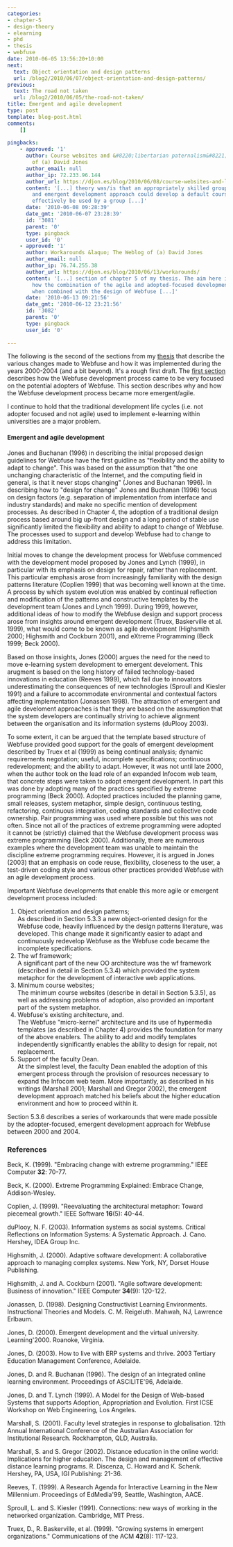 ```yaml
---
categories:
- chapter-5
- design-theory
- elearning
- phd
- thesis
- webfuse
date: 2010-06-05 13:56:20+10:00
next:
  text: Object orientation and design patterns
  url: /blog2/2010/06/07/object-orientation-and-design-patterns/
previous:
  text: The road not taken
  url: /blog2/2010/06/05/the-road-not-taken/
title: Emergent and agile development
type: post
template: blog-post.html
comments:
    []
    
pingbacks:
    - approved: '1'
      author: Course websites and &#8220;libertarian paternalism&#8221; &laquo; The Weblog
        of (a) David Jones
      author_email: null
      author_ip: 72.233.96.144
      author_url: https://djon.es/blog/2010/06/08/course-websites-and-libertarian-paternalism/
      content: '[...] theory was/is that an appropriately skilled group, taking an adopter-focused
        and emergent development approach could develop a default course site that could
        effectively be used by a group [...]'
      date: '2010-06-08 09:28:39'
      date_gmt: '2010-06-07 23:28:39'
      id: '3081'
      parent: '0'
      type: pingback
      user_id: '0'
    - approved: '1'
      author: Workarounds &laquo; The Weblog of (a) David Jones
      author_email: null
      author_ip: 76.74.255.38
      author_url: https://djon.es/blog/2010/06/13/workarounds/
      content: '[...] section of chapter 5 of my thesis. The aim here is to try and illustrate
        how the combination of the agile and adopted-focused development process of Webfuse,
        when combined with the design of Webfuse [...]'
      date: '2010-06-13 09:21:56'
      date_gmt: '2010-06-12 23:21:56'
      id: '3082'
      parent: '0'
      type: pingback
      user_id: '0'
    
---
```

The following is the second of the sections from my [thesis](/blog2/research/phd-thesis/) that describe the various changes made to Webfuse and how it was implemented during the years 2000-2004 (and a bit beyond). It's a rough first draft. The [first section](/blog2/2010/06/04/adopter-focused-development-and-diffusion-theory/) describes how the Webfuse development process came to be very focused on the potential adopters of Webfuse. This section describes why and how the Webfuse development process became more emergent/agile.

I continue to hold that the traditional development life cycles (i.e. not adopter focused and not agile) used to implement e-learning within universities are a major problem.

#### Emergent and agile development

Jones and Buchanan (1996) in describing the initial proposed design guidelines for Webfuse have the first guidline as "flexibility and the ability to adapt to change". This was based on the assumption that "the one unchanging characteristic of the Internet, and the computing field in general, is that it never stops changing" (Jones and Buchanan 1996). In describing how to "design for change" Jones and Buchanan (1996) focus on design factors (e.g. separation of implementation from interface and industry standards) and make no specific mention of development processes. As described in Chapter 4, the adoption of a traditional design process based around big up-front design and a long period of stable use significantly limited the flexibility and ability to adapt to change of Webfuse. The processes used to support and develop Webfuse had to change to address this limitation.

Initial moves to change the development process for Webfuse commenced with the development model proposed by Jones and Lynch (1999), in particular with its emphasis on design for repair, rather than replacement. This particular emphasis arose from increasingly familiarity with the design patterns literature (Coplien 1999) that was becoming well known at the time. A process by which system evolution was enabled by continual reflection and modification of the patterns and constructive templates by the development team (Jones and Lynch 1999). During 1999, however, additional ideas of how to modify the Webfuse design and support process arose from insights around emergent development (Truex, Baskerville et al. 1999), what would come to be known as agile development (Highsmith 2000; Highsmith and Cockburn 2001), and eXtreme Programming (Beck 1999; Beck 2000).

Based on those insights, Jones (2000) argues the need for the need to move e-learning system development to emergent develoment. This arugment is based on the long history of failed technology-based innovations in education (Reeves 1999), which fail due to innovators underestimating the consequences of new technologies (Sproull and Kiesler 1991) and a failure to accommodate environmental and contextual factors affecting implementation (Jonassen 1998). The attraction of emergent and agile develoment approaches is that they are based on the assumption that the system developers are continually striving to achieve alignment between the organisation and its information systems (duPlooy 2003).

To some extent, it can be argued that the template based structure of Webfuse provided good support for the goals of emergent development described by Truex et al (1999) as being continual analysis; dynamic requirements negotation; useful, incomplete specifications; continuous redevelopment; and the ability to adapt. However, it was not until late 2000, when the author took on the lead role of an expanded Infocom web team, that concrete steps were taken to adopt emergent development. In part this was done by adopting many of the practices specified by extreme programming (Beck 2000). Adopted practices included the planning game, small releases, system metaphor, simple design, continuous testing, refactoring, continuous integration, coding standards and collective code ownership. Pair programming was used where possible but this was not often. Since not all of the practices of extreme programming were adopted it cannot be (strictly) claimed that the Webfuse development process was extreme programming (Beck 2000). Additionally, there are numerous examples where the development team was unable to maintain the discipline extreme programming requires. However, it is argued in Jones (2003) that an emphasis on code reuse, flexibility, closeness to the user, a test-driven coding style and various other practices provided Webfuse with an agile development process.

Important Webfuse developments that enable this more agile or emergent development process included:

1. Object orientation and design patterns;  
    As described in Section 5.3.3 a new object-oriented design for the Webfuse code, heavily influenced by the design patterns literature, was developed. This change made it significantly easier to adapt and continuously redevelop Webfuse as the Webfuse code became the incomplete specifications.
2. The wf framework;  
    A significant part of the new OO architecture was the wf framework (described in detail in Section 5.3.4) which provided the system metaphor for the development of interactive web applications.
3. Minimum course websites;  
    The minimum course websites (describe in detail in Section 5.3.5), as well as addressing problems of adoption, also provided an important part of the system metaphor.
4. Webfuse's existing architecture, and.  
    The Webfuse "micro-kernel" architecture and its use of hypermedia templates (as described in Chapter 4) provides the foundation for many of the above enablers. The ability to add and modify templates independently significantly enables the ability to design for repair, not replacement.
5. Support of the faculty Dean.  
    At the simplest level, the faculty Dean enabled the adoption of this emergent process through the provision of resources necessary to expand the Infocom web team. More importantly, as described in his writings (Marshall 2001; Marshall and Gregor 2002), the emergent development approach matched his beliefs about the higher education environment and how to proceed within it.

Section 5.3.6 describes a series of workarounds that were made possible by the adopter-focused, emergent development approach for Webfuse between 2000 and 2004.

### References

Beck, K. (1999). "Embracing change with extreme programming." IEEE Computer **32**: 70-77.

Beck, K. (2000). Extreme Programming Explained: Embrace Change, Addison-Wesley.

Coplien, J. (1999). "Reevaluating the architectural metaphor: Toward piecemeal growth." IEEE Software **16**(5): 40-44.

duPlooy, N. F. (2003). Information systems as social systems. Critical Reflections on Information Systems: A Systematic Approach. J. Cano. Hershey, IDEA Group Inc.

Highsmith, J. (2000). Adaptive software development: A collaborative approach to managing complex systems. New York, NY, Dorset House Publishing.

Highsmith, J. and A. Cockburn (2001). "Agile software development: Business of innovation." IEEE Computer **34**(9): 120-122.

Jonassen, D. (1998). Designing Constructivist Learning Environments. Instructional Theories and Models. C. M. Reigeluth. Mahwah, NJ, Lawrence Erlbaum.

Jones, D. (2000). Emergent development and the virtual university. Learning'2000. Roanoke, Virginia.

Jones, D. (2003). How to live with ERP systems and thrive. 2003 Tertiary Education Management Conference, Adelaide.

Jones, D. and R. Buchanan (1996). The design of an integrated online learning environment. Proceedings of ASCILITE'96, Adelaide.

Jones, D. and T. Lynch (1999). A Model for the Design of Web-based Systems that supports Adoption, Appropriation and Evolution. First ICSE Workshop on Web Engineering, Los Angeles.

Marshall, S. (2001). Faculty level strategies in response to globalisation. 12th Annual International Conference of the Australian Association for Institutional Research. Rockhampton, QLD, Australia.

Marshall, S. and S. Gregor (2002). Distance education in the online world: Implications for higher education. The design and management of effective distance learning programs. R. Discenza, C. Howard and K. Schenk. Hershey, PA, USA, IGI Publishing: 21-36.

Reeves, T. (1999). A Research Agenda for Interactive Learning in the New Millennium. Proceedings of EdMedia'99, Seattle, Washington, AACE.

Sproull, L. and S. Kiesler (1991). Connections: new ways of working in the networked organization. Cambridge, MIT Press.

Truex, D., R. Baskerville, et al. (1999). "Growing systems in emergent organizations." Communications of the ACM **42**(8): 117-123.
